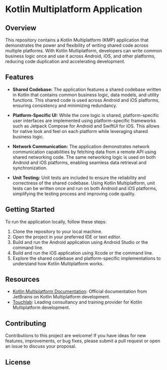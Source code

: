 # Kotlin Multiplatform Application

## Overview

This repository contains a Kotlin Multiplatform (KMP) application that demonstrates the power and flexibility of writing shared code across multiple platforms. With Kotlin Multiplatform, developers can write common business logic once and use it across Android, iOS, and other platforms, reducing code duplication and accelerating development.

## Features

- **Shared Codebase:** The application features a shared codebase written in Kotlin that contains common business logic, data models, and utility functions. This shared code is used across Android and iOS platforms, ensuring consistency and minimizing redundancy.

- **Platform-Specific UI:** While the core logic is shared, platform-specific user interfaces are implemented using platform-specific frameworks such as Jetpack Compose for Android and SwiftUI for iOS. This allows for native look and feel on each platform while leveraging shared business logic.

- **Network Communication:** The application demonstrates network communication capabilities by fetching data from a remote API using shared networking code. The same networking logic is used on both Android and iOS platforms, enabling seamless data retrieval and synchronization.

- **Unit Testing:** Unit tests are included to ensure the reliability and correctness of the shared codebase. Using Kotlin Multiplatform, unit tests can be written once and run on both Android and iOS platforms, simplifying the testing process and improving code quality.

## Getting Started

To run the application locally, follow these steps:

1. Clone the repository to your local machine.
2. Open the project in your preferred IDE or text editor.
3. Build and run the Android application using Android Studio or the command line.
4. Build and run the iOS application using Xcode or the command line.
5. Explore the shared codebase and platform-specific implementations to understand how Kotlin Multiplatform works.

## Resources

- [Kotlin Multiplatform Documentation](https://kotlinlang.org/docs/mpp-intro.html): Official documentation from JetBrains on Kotlin Multiplatform development.
- [Touchlab](https://touchlab.co/): Leading consultancy and training provider for Kotlin Multiplatform development.

## Contributing

Contributions to this project are welcome! If you have ideas for new features, improvements, or bug fixes, please submit a pull request or open an issue to discuss your proposal.

## License


